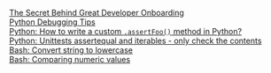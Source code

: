 [The Secret Behind Great Developer Onboarding](https://stackoverflow.blog/2018/02/05/secret-behind-great-developer-onboarding/)<br>
[Python Debugging Tips](https://stackoverflow.com/questions/1623039/python-debugging-tips)<br>
[Python: How to write a custom `.assertFoo()` method in Python?](https://stackoverflow.com/questions/6655724/how-to-write-a-custom-assertfoo-method-in-python)<br>
[Python: Unittests assertequal and iterables - only check the contents](https://stackoverflow.com/questions/7473071/unittests-assertequal-and-iterables-only-check-the-contents)<br>
[Bash: Convert string to lowercase](https://stackoverflow.com/questions/2264428/converting-string-to-lower-case-in-bash)<br>
[Bash: Comparing numeric values](https://stackoverflow.com/questions/18668556/comparing-numbers-in-bash)
